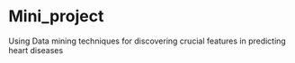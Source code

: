 # Mini_project
Using Data mining techniques for discovering crucial features in predicting heart diseases
